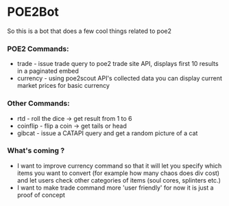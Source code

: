 # POE2Bot
So this is a bot that does a few cool things related to poe2

### POE2 Commands:
- trade - issue trade query to poe2 trade site API, displays first 10 results in a paginated embed
- currency - using poe2scout API's collected data you can display current market prices for basic currency

### Other Commands:
- rtd - roll the dice -> get result from 1 to 6
- coinflip - flip a coin -> get tails or head
- gibcat - issue a CATAPI query and get a random picture of a cat

### What's coming ?
- I want to improve currency command so that it will let you specify which items you want to convert (for example how many chaos does div cost)
and let users check other categories of items (soul cores, splinters etc.)
- I want to make trade command more 'user friendly' for now it is just a proof of concept
